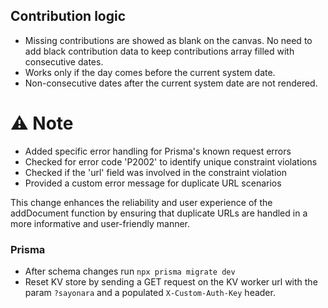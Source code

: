 

## Contribution logic
- Missing contributions are showed as blank on the canvas. No need to add black contribution data to keep contributions array filled with consecutive dates.
- Works only if the day comes before the current system date.
- Non-consecutive dates after the current system date are not rendered. 

# ⚠ Note
- Added specific error handling for Prisma's known request errors
- Checked for error code 'P2002' to identify unique constraint violations
- Checked if the 'url' field was involved in the constraint violation
- Provided a custom error message for duplicate URL scenarios

This change enhances the reliability and user experience of the addDocument function by ensuring that duplicate URLs are handled in a more informative and user-friendly manner.

### Prisma
- After schema changes run `npx prisma migrate dev` 
- Reset KV store by sending a GET request on the KV worker url with the param `?sayonara` and a populated `X-Custom-Auth-Key` header.

<!-- > TODO: Write high level flow of the data and logic -->

<!-- ## Verification
- User registers
- Generate a new verification token using the email they used to register
- Send verification token to that email
- Inside the email send the route '/auth/new-verification'
- Add that route to the public route
- That route renders the new verification form
- Inside that page, use the search params to fetch the token -->